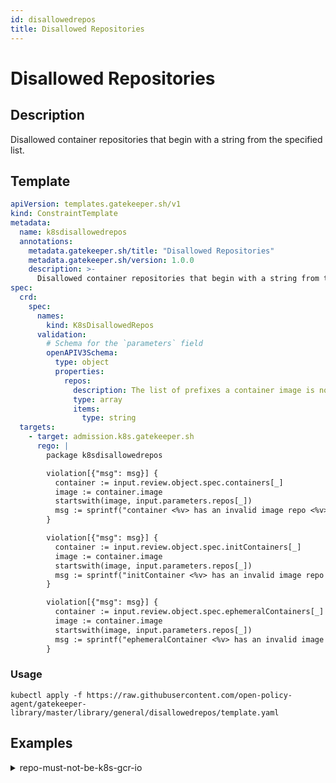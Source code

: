 ```yaml
---
id: disallowedrepos
title: Disallowed Repositories
---
```


# Disallowed Repositories

## Description
Disallowed container repositories that begin with a string from the specified list.

## Template
```yaml
apiVersion: templates.gatekeeper.sh/v1
kind: ConstraintTemplate
metadata:
  name: k8sdisallowedrepos
  annotations:
    metadata.gatekeeper.sh/title: "Disallowed Repositories"
    metadata.gatekeeper.sh/version: 1.0.0
    description: >-
      Disallowed container repositories that begin with a string from the specified list.
spec:
  crd:
    spec:
      names:
        kind: K8sDisallowedRepos
      validation:
        # Schema for the `parameters` field
        openAPIV3Schema:
          type: object
          properties:
            repos:
              description: The list of prefixes a container image is not allowed to have.
              type: array
              items:
                type: string
  targets:
    - target: admission.k8s.gatekeeper.sh
      rego: |
        package k8sdisallowedrepos

        violation[{"msg": msg}] {
          container := input.review.object.spec.containers[_]
          image := container.image
          startswith(image, input.parameters.repos[_])
          msg := sprintf("container <%v> has an invalid image repo <%v>, disallowed repos are %v", [container.name, container.image, input.parameters.repos])
        }

        violation[{"msg": msg}] {
          container := input.review.object.spec.initContainers[_]
          image := container.image
          startswith(image, input.parameters.repos[_])
          msg := sprintf("initContainer <%v> has an invalid image repo <%v>, disallowed repos are %v", [container.name, container.image, input.parameters.repos])
        }

        violation[{"msg": msg}] {
          container := input.review.object.spec.ephemeralContainers[_]
          image := container.image
          startswith(image, input.parameters.repos[_])
          msg := sprintf("ephemeralContainer <%v> has an invalid image repo <%v>, disallowed repos are %v", [container.name, container.image, input.parameters.repos])
        }

```

### Usage
```shell
kubectl apply -f https://raw.githubusercontent.com/open-policy-agent/gatekeeper-library/master/library/general/disallowedrepos/template.yaml
```
## Examples
<details>
<summary>repo-must-not-be-k8s-gcr-io</summary>

<details>
<summary>constraint</summary>

```yaml
apiVersion: constraints.gatekeeper.sh/v1beta1
kind: K8sDisallowedRepos
metadata:
  name: repo-must-not-be-k8s-gcr-io
spec:
  match:
    kinds:
      - apiGroups: [""]
        kinds: ["Pod"]
  parameters:
    repos:
      - "k8s.gcr.io/"

```

Usage

```shell
kubectl apply -f https://raw.githubusercontent.com/open-policy-agent/gatekeeper-library/master/library/general/disallowedrepos/samples/repo-must-not-be-k8s-gcr-io/constraint.yaml
```

</details>

<details>
<summary>example-allowed</summary>

```yaml
apiVersion: v1
kind: Pod
metadata:
  name: kustomize-allowed
spec:
  containers:
    - name: kustomize
      image: registry.k8s.io/kustomize/kustomize:v3.8.9

```

Usage

```shell
kubectl apply -f https://raw.githubusercontent.com/open-policy-agent/gatekeeper-library/master/library/general/disallowedrepos/samples/repo-must-not-be-k8s-gcr-io/example_allowed.yaml
```

</details>
<details>
<summary>container-disallowed</summary>

```yaml
apiVersion: v1
kind: Pod
metadata:
  name: kustomize-disallowed
spec:
  containers:
    - name: kustomize
      image: k8s.gcr.io/kustomize/kustomize:v3.8.9


```

Usage

```shell
kubectl apply -f https://raw.githubusercontent.com/open-policy-agent/gatekeeper-library/master/library/general/disallowedrepos/samples/repo-must-not-be-k8s-gcr-io/example_disallowed_container.yaml
```

</details>
<details>
<summary>initcontainer-disallowed</summary>

```yaml
apiVersion: v1
kind: Pod
metadata:
  name: kustomize-disallowed
spec:
  initContainers:
  - name: kustomizeinit
    image: k8s.gcr.io/kustomize/kustomize:v3.8.9
  containers:
    - name: kustomize
      image: registry.k8s.io/kustomize/kustomize:v3.8.9

```

Usage

```shell
kubectl apply -f https://raw.githubusercontent.com/open-policy-agent/gatekeeper-library/master/library/general/disallowedrepos/samples/repo-must-not-be-k8s-gcr-io/example_disallowed_initcontainer.yaml
```

</details>
<details>
<summary>both-disallowed</summary>

```yaml
apiVersion: v1
kind: Pod
metadata:
  name: kustomize-disallowed
spec:
  initContainers:
  - name: kustomizeinit
    image: k8s.gcr.io/kustomize/kustomize:v3.8.9
  containers:
    - name: kustomize
      image: k8s.gcr.io/kustomize/kustomize:v3.8.9

```

Usage

```shell
kubectl apply -f https://raw.githubusercontent.com/open-policy-agent/gatekeeper-library/master/library/general/disallowedrepos/samples/repo-must-not-be-k8s-gcr-io/example_disallowed_both.yaml
```

</details>
<details>
<summary>all-disallowed</summary>

```yaml
apiVersion: v1
kind: Pod
metadata:
  name: kustomize-disallowed
spec:
  initContainers:
  - name: kustomize
    image:  k8s.gcr.io/kustomize/kustomize:v3.8.9
  containers:
    - name: kustomize
      image: k8s.gcr.io/kustomize/kustomize:v3.8.9
  ephemeralContainers:
    - name: kustomize
      image: k8s.gcr.io/kustomize/kustomize:v3.8.9

```

Usage

```shell
kubectl apply -f https://raw.githubusercontent.com/open-policy-agent/gatekeeper-library/master/library/general/disallowedrepos/samples/repo-must-not-be-k8s-gcr-io/disallowed_all.yaml
```

</details>


</details>